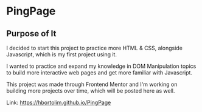 # PingPage

## Purpose of It
I decided to start this project to practice more HTML & CSS, alongside Javascript, which is my first project using it.

I wanted to practice and expand my knowledge in DOM Manipulation topics to build more interactive web pages and get more familiar with Javascript.

This project was made through Frontend Mentor and I'm working on building more projects over time, which will be posted here as well.

Link: https://hbortolim.github.io/PingPage
